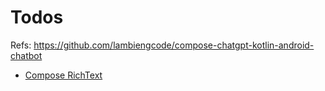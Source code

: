 # Todos

Refs: https://github.com/lambiengcode/compose-chatgpt-kotlin-android-chatbot

- [Compose RichText](https://github.com/halilozercan/compose-richtext)
